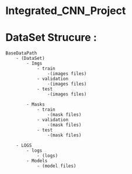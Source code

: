 # Integrated_CNN_Project


# DataSet Strucure : 

    BaseDataPath 
        - (DataSet)
            - Imgs
                - train
                    -(images files)
                - validation
                    -(images files)
                - test
                    -(images files)

            - Masks
                - train
                    -(mask files)
                - validation
                    -(mask files)
                - test
                    -(mask files)

        - LOGS
            - logs
                - (logs)
            - Models
                - (model files)
    
#